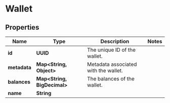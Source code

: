 

# Wallet


## Properties

| Name | Type | Description | Notes |
|------------ | ------------- | ------------- | -------------|
|**id** | **UUID** | The unique ID of the wallet. |  |
|**metadata** | **Map&lt;String, Object&gt;** | Metadata associated with the wallet. |  |
|**balances** | **Map&lt;String, BigDecimal&gt;** | The balances of the wallet. |  |
|**name** | **String** |  |  |



